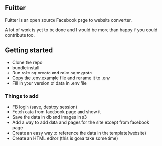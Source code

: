 ## Fuitter

Fuitter is an open source Facebook page to website converter.

A lot of work is yet to be done and I would be more than happy if you could contribute too.

## Getting started

- Clone the repo
- bundle install
- Run rake sq:create and rake sq:migrate
- Copy the .env.example file and rename it to .env
- Fill in your version of data in .env file

### Things to add
- FB login (save, destroy session) 
- Fetch data from facebook page and show it
- Save the data in db and images in s3
- Add a way to add data and pages for the site except from facebook page
- Create an easy way to reference the data in the template(website)
- Create an HTML editor (this is gona take some time)
